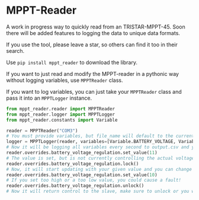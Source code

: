 # MPPT-Reader

A work in progress way to quickly read from an TRISTAR-MPPT-45. Soon there will be added features to logging the data to unique data formats.

If you use the tool, please leave a star, so others can find it too in their search.

Use `pip install mppt_reader` to download the library.

If you want to just read and modify the MPPT-reader in a pythonic way without logging variables, use `MPPTReader` class.

If you want to log variables, you can just take your `MPPTReader` class and pass it into an `MPPTLogger` instance.

```py
from mppt_reader.reader import MPPTReader
from mppt_reader.logger import MPPTLogger
from mppt_reader.constants import Variable

reader = MPPTReader("COM3")
# You must provide variables, but file_name will default to the current date and time. Update interval is normally 1 second.
logger = MPPTLogger(reader, variables=[Variable.BATTERY_VOLTAGE, Variable.ARRAY_VOLTAGE], file_name="output", update_interval=2)
# Now it will be logging all variables every second to output.csv and you can still mess with the MPTTReader
reader.overrides.battery_voltage_regulation.set_value(11)
# The value is set, but is not currently controlling the actual voltage regulation.
reader.overrides.battery_voltage_regulation.lock() 
# Now, it will start updating with your given value and you can change it.
reader.overrides.battery_voltage_regulation.set_value(10) 
# If you set too high or a too low value, you could cause a fault!
reader.overrides.battery_voltage_regulation.unlock()
# Now it will return control to the slave, make sure to unlock or you will just keep the same value forever.
```

